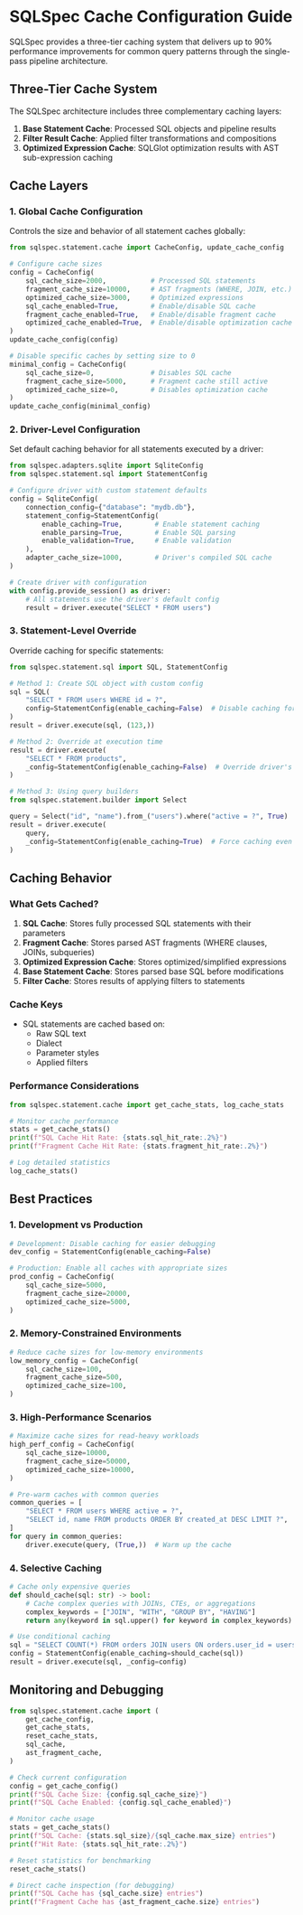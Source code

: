 # SQLSpec Cache Configuration Guide

SQLSpec provides a three-tier caching system that delivers up to 90% performance improvements for common query patterns through the single-pass pipeline architecture.

## Three-Tier Cache System

The SQLSpec architecture includes three complementary caching layers:

1. **Base Statement Cache**: Processed SQL objects and pipeline results
2. **Filter Result Cache**: Applied filter transformations and compositions
3. **Optimized Expression Cache**: SQLGlot optimization results with AST sub-expression caching

## Cache Layers

### 1. Global Cache Configuration

Controls the size and behavior of all statement caches globally:

```python
from sqlspec.statement.cache import CacheConfig, update_cache_config

# Configure cache sizes
config = CacheConfig(
    sql_cache_size=2000,           # Processed SQL statements
    fragment_cache_size=10000,     # AST fragments (WHERE, JOIN, etc.)
    optimized_cache_size=3000,     # Optimized expressions
    sql_cache_enabled=True,        # Enable/disable SQL cache
    fragment_cache_enabled=True,   # Enable/disable fragment cache
    optimized_cache_enabled=True,  # Enable/disable optimization cache
)
update_cache_config(config)

# Disable specific caches by setting size to 0
minimal_config = CacheConfig(
    sql_cache_size=0,              # Disables SQL cache
    fragment_cache_size=5000,      # Fragment cache still active
    optimized_cache_size=0,        # Disables optimization cache
)
update_cache_config(minimal_config)
```

### 2. Driver-Level Configuration

Set default caching behavior for all statements executed by a driver:

```python
from sqlspec.adapters.sqlite import SqliteConfig
from sqlspec.statement.sql import StatementConfig

# Configure driver with custom statement defaults
config = SqliteConfig(
    connection_config={"database": "mydb.db"},
    statement_config=StatementConfig(
        enable_caching=True,        # Enable statement caching
        enable_parsing=True,        # Enable SQL parsing
        enable_validation=True,     # Enable validation
    ),
    adapter_cache_size=1000,        # Driver's compiled SQL cache
)

# Create driver with configuration
with config.provide_session() as driver:
    # All statements use the driver's default config
    result = driver.execute("SELECT * FROM users")
```

### 3. Statement-Level Override

Override caching for specific statements:

```python
from sqlspec.statement.sql import SQL, StatementConfig

# Method 1: Create SQL object with custom config
sql = SQL(
    "SELECT * FROM users WHERE id = ?",
    config=StatementConfig(enable_caching=False)  # Disable caching for this statement
)
result = driver.execute(sql, (123,))

# Method 2: Override at execution time
result = driver.execute(
    "SELECT * FROM products",
    _config=StatementConfig(enable_caching=False)  # Override driver's default
)

# Method 3: Using query builders
from sqlspec.statement.builder import Select

query = Select("id", "name").from_("users").where("active = ?", True)
result = driver.execute(
    query,
    _config=StatementConfig(enable_caching=True)  # Force caching even if driver default is False
)
```

## Caching Behavior

### What Gets Cached?

1. **SQL Cache**: Stores fully processed SQL statements with their parameters
2. **Fragment Cache**: Stores parsed AST fragments (WHERE clauses, JOINs, subqueries)
3. **Optimized Expression Cache**: Stores optimized/simplified expressions
4. **Base Statement Cache**: Stores parsed base SQL before modifications
5. **Filter Cache**: Stores results of applying filters to statements

### Cache Keys

- SQL statements are cached based on:
    - Raw SQL text
    - Dialect
    - Parameter styles
    - Applied filters

### Performance Considerations

```python
from sqlspec.statement.cache import get_cache_stats, log_cache_stats

# Monitor cache performance
stats = get_cache_stats()
print(f"SQL Cache Hit Rate: {stats.sql_hit_rate:.2%}")
print(f"Fragment Cache Hit Rate: {stats.fragment_hit_rate:.2%}")

# Log detailed statistics
log_cache_stats()
```

## Best Practices

### 1. Development vs Production

```python
# Development: Disable caching for easier debugging
dev_config = StatementConfig(enable_caching=False)

# Production: Enable all caches with appropriate sizes
prod_config = CacheConfig(
    sql_cache_size=5000,
    fragment_cache_size=20000,
    optimized_cache_size=5000,
)
```

### 2. Memory-Constrained Environments

```python
# Reduce cache sizes for low-memory environments
low_memory_config = CacheConfig(
    sql_cache_size=100,
    fragment_cache_size=500,
    optimized_cache_size=100,
)
```

### 3. High-Performance Scenarios

```python
# Maximize cache sizes for read-heavy workloads
high_perf_config = CacheConfig(
    sql_cache_size=10000,
    fragment_cache_size=50000,
    optimized_cache_size=10000,
)

# Pre-warm caches with common queries
common_queries = [
    "SELECT * FROM users WHERE active = ?",
    "SELECT id, name FROM products ORDER BY created_at DESC LIMIT ?",
]
for query in common_queries:
    driver.execute(query, (True,))  # Warm up the cache
```

### 4. Selective Caching

```python
# Cache only expensive queries
def should_cache(sql: str) -> bool:
    # Cache complex queries with JOINs, CTEs, or aggregations
    complex_keywords = ["JOIN", "WITH", "GROUP BY", "HAVING"]
    return any(keyword in sql.upper() for keyword in complex_keywords)

# Use conditional caching
sql = "SELECT COUNT(*) FROM orders JOIN users ON orders.user_id = users.id"
config = StatementConfig(enable_caching=should_cache(sql))
result = driver.execute(sql, _config=config)
```

## Monitoring and Debugging

```python
from sqlspec.statement.cache import (
    get_cache_config,
    get_cache_stats,
    reset_cache_stats,
    sql_cache,
    ast_fragment_cache,
)

# Check current configuration
config = get_cache_config()
print(f"SQL Cache Size: {config.sql_cache_size}")
print(f"SQL Cache Enabled: {config.sql_cache_enabled}")

# Monitor cache usage
stats = get_cache_stats()
print(f"SQL Cache: {stats.sql_size}/{sql_cache.max_size} entries")
print(f"Hit Rate: {stats.sql_hit_rate:.2%}")

# Reset statistics for benchmarking
reset_cache_stats()

# Direct cache inspection (for debugging)
print(f"SQL Cache has {sql_cache.size} entries")
print(f"Fragment Cache has {ast_fragment_cache.size} entries")
```

